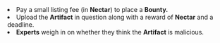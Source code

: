 <li><span>Pay a small listing fee (in <strong>Nectar</strong>) to place a <strong>Bounty.</strong></span></li>
<li><span>Upload the <strong>Artifact</strong> in question along with a reward of <strong>Nectar</strong> and a deadline.</span></li>
<li><span><strong>Experts</strong> weigh in on whether they think the <strong>Artifact</strong> is malicious.</span></li>

